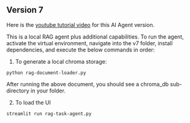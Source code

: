 ## Version 7
Here is the [youtube tutorial video](https://www.youtube.com/watch?v=w_HeP0A2MF8&t=314s) for this AI Agent 
version.

This is a local RAG agent plus additional capabilities.
To run the agent, activate the virtual environment, navigate into the v7 folder, install dependencies, and execute the below commands in order:

1. To generate a local chroma storage:
```
python rag-document-loader.py
```
After running the above document, you should see a chroma_db sub-directory in your folder.


2. To load the UI
```
streamlit run rag-task-agent.py
```